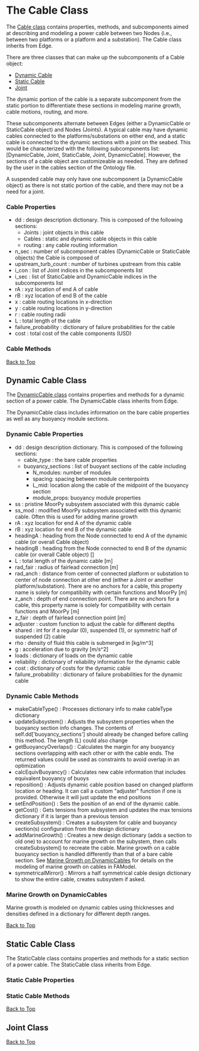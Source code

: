 # The Cable Class

The [Cable class](./cable.py) contains properties, methods, and subcomponents aimed at describing and modeling a power cable between two Nodes (i.e., between two platforms or a platform and a substation). The Cable class inherits from Edge.

There are three classes that can make up the subcomponents of a Cable object:
- [Dynamic Cable](#dynamic-cable-class)
- [Static Cable](#static-cable-class)
- [Joint](#joint-class)

The dynamic portion of the cable is a separate subcomponent from the static portion to differentiate these sections in modeling marine growth, cable motions, routing, and more.

These subcomponents alternate between Edges (either a DynamicCable or StaticCable object) and Nodes (Joints). A typical cable may have dynamic cables connected to the platforms/substations on either end, and a static cable is connected to the dynamic sections with a joint on the seabed. This would be characterized with the following subcomponents list: 
[DynamicCable, Joint, StaticCable, Joint, DynamicCable]. However, the sections of a cable object are customizeable as needed. They are defined by the user in the cables section of the Ontology file.

 A suspended cable may only have one subcomponent (a DynamicCable object) as there is not static portion of the cable, and there may not be a need for a joint.

### Cable Properties

- dd
: design description dictionary. This is composed of the following sections:
    - Joints : joint objects  in this cable
    - Cables : static and dynamic cable objects in this cable
    - routing : any cable routing information
- n_sec
: number of subcomponent cables (DynamicCable or StaticCable objects) the Cable is composed of
- upstream_turb_count
: number of turbines upstream from this cable
- i_con
: list of Joint indices in the subcomponents list
- i_sec
: list of StaticCable and DynamicCable indices in the subcomponents list
- rA 
: xyz location of end A of cable
- rB
: xyz location of end B of the cable
- x
: cable routing locations in x-direction
- y
: cable routing locations in y-direction
- r
: cable routing radii
- L
: total length of the cable
- failure_probability
: dictionary of failure probabilities for the cable
- cost
: total cost of the cable components (USD)




### Cable Methods

[Back to Top](#the-cable-class)
## Dynamic Cable Class

The [DynamicCable class](./dynamic_cable.py) contains properties and methods for a dynamic section of a power cable. The DynamicCable class inherits from Edge.

The DynamicCable class includes information on the bare cable properties as well as any buoyancy module sections.

### Dynamic Cable Properties

- dd
: design description dictionary. This is composed of the following sections:
    - cable_type : the bare cable properties
    - buoyancy_sections : list of buoyant sections of the cable including
        - N_modules: number of modules
        - spacing: spacing between module centerpoints
        - L_mid: location along the cable of the midpoint of the buoyancy section
        - module_props: buoyancy module properties
- ss
: pristine MoorPy subsystem associated with this dynamic cable
- ss_mod
: modified MoorPy subsystem associated with this dynamic cable. 
Often this is used for adding marine growth
- rA
: xyz location for end A of the dynamic cable
- rB
: xyz location for end B of the dynamic cable
- headingA
: heading from the Node connected to end A of the dynamic cable (or overall Cable object)
- headingB
: heading from the Node connected to end B of the dynamic cable (or overall Cable object) []
- L
: total length of the dynamic cable [m]
- rad_fair
: radius of fairlead connection [m]
- rad_anch
: distance from center of connected platform or substation to center of node connection at other end (either a Joint or another platform/substation). There are no anchors for a cable, this property name is solely for compatibility with certain functions and MoorPy [m]
- z_anch
: depth of end connection point. There are no anchors for a cable, this property name is solely for compatibility with certain functions and MoorPy [m]
- z_fair
: depth of fairlead connection point [m]
- adjuster
: custom function to adjust the cable for different depths
- shared
: int for if a regular (0), suspended (1), or symmetric half of suspended (2) cable
- rho
: density of fluid this cable is submerged in [kg/m^3]
- g
: acceleration due to gravity [m/s^2]
- loads
: dictionary of loads on the dynamic cable
- reliability
: dictionary of reliability information for the dynamic cable
- cost
: dictionary of costs for the dynamic cable
- failure_probability
: dictionary of failure probabilities for the dynamic cable



### Dynamic Cable Methods

 - makeCableType()
 : Processes dictionary info to make cableType dictionary
 - updateSubsystem()
 : Adjusts the subsystem properties when the buoyancy section info changes.
 The contents of self.dd['buoyancy_sections'] should already be changed before
 calling this method. The length (L) could also change
 - getBuoyancyOverlaps()
 : Calculates the margin for any buoyancy sections overlapping with
 each other or with the cable ends. The returned values could be used
 as constraints to avoid overlap in an optimization
 - calcEquivBuoyancy()
 : Calculates new cable information that includes equivalent buoyancy of buoys
 - reposition()
 : Adjusts dynamic cable position based on changed platform location or
 heading. It can call a custom "adjuster" function if one is
 provided. Otherwise it will just update the end positions
 - setEndPosition()
 : Sets the position of an end of the dynamic cable.
 - getCost()
 : Gets tensions from subsystem and updates the max tensions dictionary if it is larger than a previous tension
 - createSubsystem()
 : Creates a subsystem for cable and buoyancy section(s) configuration from the design dictionary
 - addMarineGrowth()
 : Creates a new design dictionary (adds a section to old one) to account for marine growth on the subystem, then calls createSubsystem() to recreate the cable. Marine growth on a cable buoyancy section is handled differently than that of a bare cable section. See [Marine Growth on DynamicCables](#marine-growth-on-dynamiccables) for details on the modeling of marine growth on cables in FAModel.
 - symmetricalMirror()
 : Mirrors a half symmetrical cable design dictionary to show the entire cable, creates subsystem if asked.

### Marine Growth on DynamicCables
Marine growth is modeled on dynamic cables using thicknesses and densities defined in a dictionary for different depth ranges. 

[Back to Top](#the-cable-class)


## Static Cable Class

The StaticCable class contains properties and methods for a static section of a power cable. The StaticCable class inherits from Edge.

### Static Cable Properties

### Static Cable Methods

[Back to Top](#the-cable-class)
## Joint Class

[Back to Top](#the-cable-class)
